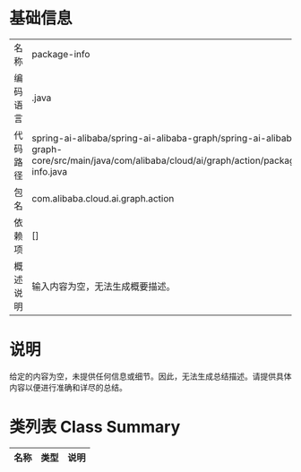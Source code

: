# 基础信息

|      |      |
|------|------|
| 名称 | package-info |
| 编码语言 | .java |
| 代码路径 | spring-ai-alibaba/spring-ai-alibaba-graph/spring-ai-alibaba-graph-core/src/main/java/com/alibaba/cloud/ai/graph/action/package-info.java |
| 包名 | com.alibaba.cloud.ai.graph.action |
| 依赖项 | [] |
| 概述说明 | 输入内容为空，无法生成概要描述。 |

# 说明

给定的内容为空，未提供任何信息或细节。因此，无法生成总结描述。请提供具体内容以便进行准确和详尽的总结。

# 类列表 Class Summary

| 名称   | 类型  | 说明 |
|-------|------|-------------|




